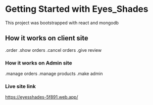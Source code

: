 # Getting Started with Eyes_Shades

This project was bootstrapped with react and mongodb 

## How it works on client site 

.order
.show orders
.cancel orders 
.give review


### How it works on Admin site 

.manage orders
.manage products
.make admin 

### Live site link 
https://eyesshades-5f891.web.app/
